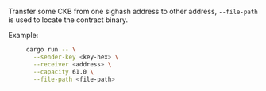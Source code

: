 Transfer some CKB from one sighash address to other address, `--file-path` is used to locate the contract binary.

Example:

```bash
     cargo run -- \
       --sender-key <key-hex> \
       --receiver <address> \
       --capacity 61.0 \
       --file-path <file-path>
```
